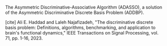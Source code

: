 The Asymmetric Discriminative-Associative Algorithm (ADASSO), a solution of
the Asymmetric Discriminative Discrete Basis Problem (ADDBP).

[cite] Ali E. Haddad and Laleh Najafizadeh, "The discriminative discrete basis problem:
       Definitions, algorithms, benchmarking, and application to brain's functional
       dynamics," IEEE Transactions on Signal Processing, vol. 71, pp. 1-16, 2023.
